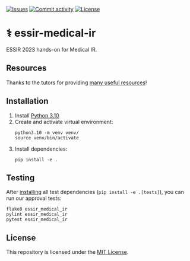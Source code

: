 [![Issues](https://img.shields.io/github/issues/heinrichreimer/essir-medical-ir?style=flat-square)](https://github.com/heinrichreimer/essir-medical-ir/issues)
[![Commit activity](https://img.shields.io/github/commit-activity/m/heinrichreimer/essir-medical-ir?style=flat-square)](https://github.com/heinrichreimer/essir-medical-ir/commits)
[![License](https://img.shields.io/github/license/heinrichreimer/essir-medical-ir?style=flat-square)](LICENSE)

# ⚕️ essir-medical-ir

ESSIR 2023 hands-on for Medical IR.

## Resources

Thanks to the tutors for providing [many useful resources](https://github.com/ProjectDossier/essir-medical-session)!

## Installation

1. Install [Python 3.10](https://python.org/downloads/)
2. Create and activate virtual environment:
    ```shell
    python3.10 -m venv venv/
    source venv/bin/activate
    ```
3. Install dependencies:
    ```shell
    pip install -e .
    ```

## Testing

After [installing](#installation) all test dependencies (`pip install -e .[tests]`), you can run our approval tests:

```shell script
flake8 essir_medical_ir
pylint essir_medical_ir
pytest essir_medical_ir
```

## License

This repository is licensed under the [MIT License](LICENSE).

